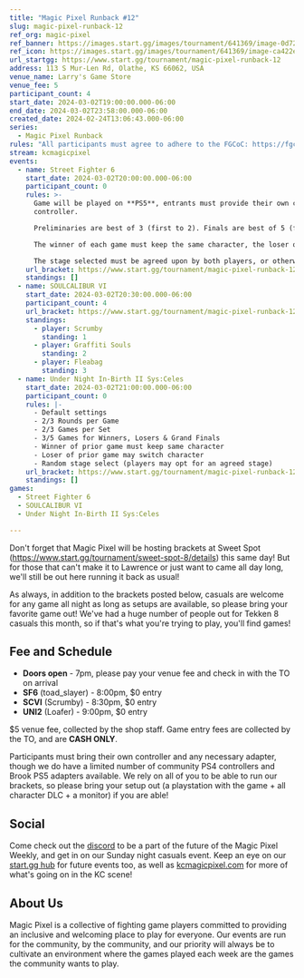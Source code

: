 ```yaml
---
title: "Magic Pixel Runback #12"
slug: magic-pixel-runback-12
ref_org: magic-pixel
ref_banner: https://images.start.gg/images/tournament/641369/image-0d7270202072fb126b5600f8e52d6159.png?ehk=ywcfOiYN4uoy0QAl0442jWnrQ1OXCgzH9e6%2FuC0lRCg%3D&ehkOptimized=wo4c9mKoeLQMbUej7Ck51CwU6len%2Bvv6Zawr0zQuc%2Bs%3D
ref_icon: https://images.start.gg/images/tournament/641369/image-ca422e9c60e66190e010b2c9b3337b8d.png?ehk=1QtPsn9REwfELbp4MK3MSOTnL9sP5J1Wxpr8eA6TLAw%3D&ehkOptimized=TVZys8Voe5w8i97ZbcU3yQhp5ZlrlzWF7VEM3RQqSqE%3D
url_startgg: https://www.start.gg/tournament/magic-pixel-runback-12
address: 113 S Mur-Len Rd, Olathe, KS 66062, USA
venue_name: Larry's Game Store
venue_fee: 5
participant_count: 4
start_date: 2024-03-02T19:00:00.000-06:00
end_date: 2024-03-02T23:58:00.000-06:00
created_date: 2024-02-24T13:06:43.000-06:00
series:
  - Magic Pixel Runback
rules: "All participants must agree to adhere to the FGCoC: https://fgcoc.com/"
stream: kcmagicpixel
events:
  - name: Street Fighter 6
    start_date: 2024-03-02T20:00:00.000-06:00
    participant_count: 0
    rules: >-
      Game will be played on **PS5**, entrants must provide their own compatible
      controller.  

      Preliminaries are best of 3 (first to 2). Finals are best of 5 (first to 3).  

      The winner of each game must keep the same character, the loser of that game may switch characters.  

      The stage selected must be agreed upon by both players, or otherwise selected at random.
    url_bracket: https://www.start.gg/tournament/magic-pixel-runback-12/events/street-fighter-6/brackets/1591427/2382713
    standings: []
  - name: SOULCALIBUR VI
    start_date: 2024-03-02T20:30:00.000-06:00
    participant_count: 4
    url_bracket: https://www.start.gg/tournament/magic-pixel-runback-12/events/soulcalibur-vi/brackets/1591425/2382711
    standings:
      - player: Scrumby
        standing: 1
      - player: Graffiti Souls
        standing: 2
      - player: Fleabag
        standing: 3
  - name: Under Night In-Birth II Sys:Celes
    start_date: 2024-03-02T21:00:00.000-06:00
    participant_count: 0
    rules: |-
      - Default settings
      - 2/3 Rounds per Game
      - 2/3 Games per Set
      - 3/5 Games for Winners, Losers & Grand Finals
      - Winner of prior game must keep same character
      - Loser of prior game may switch character
      - Random stage select (players may opt for an agreed stage)
    url_bracket: https://www.start.gg/tournament/magic-pixel-runback-12/events/under-night-in-birth-ii-sys-celes/brackets/1591437/2382723
    standings: []
games:
  - Street Fighter 6
  - SOULCALIBUR VI
  - Under Night In-Birth II Sys:Celes

---
```


Don't forget that Magic Pixel will be hosting brackets at Sweet Spot (https://www.start.gg/tournament/sweet-spot-8/details) this same day! But for those that can't make it to Lawrence or just want to came all day long, we'll still be out here running it back as usual!

As always, in addition to the brackets posted below, casuals are welcome for any game all night as long as setups are available, so please bring your favorite game out! We've had a huge number of people out for Tekken 8 casuals this month, so if that's what you're trying to play, you'll find games!

## Fee and Schedule

- **Doors open** - 7pm, please pay your venue fee and check in with the TO on arrival
- **SF6** (toad_slayer) - 8:00pm, $0 entry
- **SCVI** (Scrumby) - 8:30pm, $0 entry
- **UNI2** (Loafer) - 9:00pm, $0 entry

$5 venue fee, collected by the shop staff. Game entry fees are collected by the TO, and are **CASH ONLY**. 

Participants must bring their own controller and any necessary adapter, though we do have a limited number of community PS4 controllers and Brook PS5 adapters available. We rely on all of you to be able to run our brackets, so please bring your setup out (a playstation with the game + all character DLC + a monitor) if you are able!  

## Social
Come check out the [discord](https://discord.gg/jkmn6CVrrQ) to be a part of the future of the Magic Pixel Weekly, and get in on our Sunday night casuals event. Keep an eye on our [start.gg hub](https://www.start.gg/hub/magic-pixel) for future events too, as well as [kcmagicpixel.com](https://kcmagicpixel.com) for more of what's going on in the KC scene!

## About Us

Magic Pixel is a collective of fighting game players committed to providing an inclusive and welcoming place to play for everyone. Our events are run for the community, by the community, and our priority will always be to cultivate an environment where the games played each week are the games the community wants to play.
  